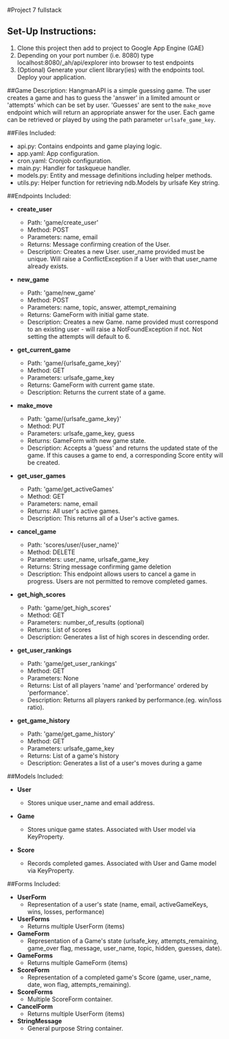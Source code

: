 #Project 7 fullstack

## Set-Up Instructions:

1.  Clone this project then add to project to Google App Engine (GAE)
1.  Depending on your port number (i.e. 8080) type localhost:8080/_ah/api/explorer into browser to test endpoints
1.  (Optional) Generate your client library(ies) with the endpoints tool.
 Deploy your application.
 
 
 
##Game Description:
HangmanAPI is a simple guessing game. The user creates a game and has to guess the 
'answer' in a limited amount or 'attempts' which can be set by user.
'Guesses' are sent to the `make_move` endpoint which will return
an appropriate answer for the user. Each game can be retrieved 
or played by using the path parameter
`urlsafe_game_key`.

##Files Included:
 - api.py: Contains endpoints and game playing logic.
 - app.yaml: App configuration.
 - cron.yaml: Cronjob configuration.
 - main.py: Handler for taskqueue handler.
 - models.py: Entity and message definitions including helper methods.
 - utils.py: Helper function for retrieving ndb.Models by urlsafe Key string.

##Endpoints Included:
 - **create_user**
    - Path: 'game/create_user'
    - Method: POST
    - Parameters: name, email
    - Returns: Message confirming creation of the User.
    - Description: Creates a new User. user_name provided must be unique. Will 
    raise a ConflictException if a User with that user_name already exists.
    
 - **new_game**
    - Path: 'game/new_game'
    - Method: POST
    - Parameters: name, topic, answer, attempt_remaining
    - Returns: GameForm with initial game state.
    - Description: Creates a new Game. name provided must correspond to an
    existing user - will raise a NotFoundException if not. Not setting the attempts
    will default to 6.
     
 - **get_current_game**
    - Path: 'game/{urlsafe_game_key}'
    - Method: GET
    - Parameters: urlsafe_game_key
    - Returns: GameForm with current game state.
    - Description: Returns the current state of a game.
    
 - **make_move**
    - Path: 'game/{urlsafe_game_key}'
    - Method: PUT
    - Parameters: urlsafe_game_key, guess
    - Returns: GameForm with new game state.
    - Description: Accepts a 'guess' and returns the updated state of the game.
    If this causes a game to end, a corresponding Score entity will be created.
    
 - **get_user_games**
    - Path: 'game/get_activeGames'
    - Method: GET
    - Parameters: name, email
    - Returns: All user's active games.
    - Description: This returns all of a User's active games. 
    
 - **cancel_game**
    - Path: 'scores/user/{user_name}'
    - Method: DELETE
    - Parameters: user_name, urlsafe_game_key
    - Returns: String message confirming game deletion 
    - Description: This endpoint allows users to cancel a game in progress.
     Users are not permitted to remove completed games.
    
 - **get_high_scores**
    - Path: 'game/get_high_scores'
    - Method: GET
    - Parameters: number_of_results (optional)
    - Returns: List of scores
    - Description: Generates a list of high scores in descending order.
    
 - **get_user_rankings**
    - Path: 'game/get_user_rankings'
    - Method: GET
    - Parameters: None
    - Returns: List of all players 'name' and 'performance' ordered by 'performance'.
    - Description: Returns all players ranked by performance.(eg. win/loss ratio).

 - **get_game_history**
    - Path: 'game/get_game_history'
    - Method: GET
    - Parameters: urlsafe_game_key
    - Returns: List of a game's history
    - Description: Generates a list of a user's moves during a game

##Models Included:
 - **User**
    - Stores unique user_name and email address.
    
 - **Game**
    - Stores unique game states. Associated with User model via KeyProperty.
    
 - **Score**
    - Records completed games. Associated with User and Game model via KeyProperty.
    
##Forms Included:
 - **UserForm**
    - Representation of a user's state (name, email, activeGameKeys, wins,
    losses, performance)
 - **UserForms**
    - Returns multiple UserForm (items)
 - **GameForm**
    - Representation of a Game's state (urlsafe_key, attempts_remaining,
    game_over flag, message, user_name, topic, hidden, guesses, date).
 - **GameForms**
    - Returns multiple GameForm (items)
 - **ScoreForm**
    - Representation of a completed game's Score (game, user_name, date, won flag,
    attempts_remaining).
 - **ScoreForms**
    - Multiple ScoreForm container.
 - **CancelForm**
    - Returns multiple UserForm (items)
 - **StringMessage**
    - General purpose String container.
